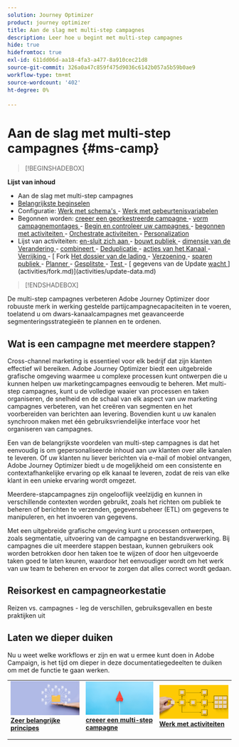```yaml
---
solution: Journey Optimizer
product: journey optimizer
title: Aan de slag met multi-step campagnes
description: Leer hoe u begint met multi-step campagnes
hide: true
hidefromtoc: true
exl-id: 611dd06d-aa18-4fa3-a477-8a910cec21d8
source-git-commit: 326a0a47c859f475d9036c6142b057a5b59b0ae9
workflow-type: tm+mt
source-wordcount: '402'
ht-degree: 0%

---
```


# Aan de slag met multi-step campagnes {#ms-camp}

>[!BEGINSHADEBOX]

**Lijst van inhoud**

* Aan de slag met multi-step campagnes
* [Belangrijkste beginselen](gs-campaign-creation.md)
* Configuratie: [ Werk met schema&#39;s ](ms-schemas.md) - [ Werk met gebeurtenisvariabelen ](event-variables.md)
* Begonnen worden: [ creeer een georkestreerde campagne ](create-ms-campaign.md) - [ vorm campagnemontages ](ms-campaign-settings.md) - [ Begin en controleer uw campagnes ](start-monitor-campaigns.md) - [ begonnen met activiteiten ](activities/about-activities.md) - [ Orchestrate activiteiten ](orchestrate-activities.md) - [ Personalization ](ms-personalization.md)
* Lijst van activiteiten: [ en-sluit zich aan ](activities/and-join.md) - [ bouwt publiek ](activities/build-audience.md) - [ dimensie van de Verandering ](activities/change-dimension.md) - [ combineert ](activities/combine.md) - [ Deduplicatie ](activities/deduplication.md) - [ acties van het Kanaal ](activities/channels.md) - [ Verrijking ](activities/enrichment.md) - [ Fork [ Het dossier van de lading ](activities/load-file.md) - [ Verzoening ](activities/reconciliation.md) - [ sparen publiek ](activities/save-audience.md) - [ Planner ](activities/scheduler.md) - [ Gesplitste ](activities/split.md) - [ Test ](activities/test.md) - [ gegevens van de Update [ wacht ](activities/wait.md)](activities/fork.md)](activities/update-data.md)

>[!ENDSHADEBOX]

De multi-step campagnes verbeteren Adobe Journey Optimizer door robuuste merk in werking gestelde partijcampagnecapaciteiten in te voeren, toelatend u om dwars-kanaalcampagnes met geavanceerde segmenteringsstrategieën te plannen en te ordenen.

## Wat is een campagne met meerdere stappen?

Cross-channel marketing is essentieel voor elk bedrijf dat zijn klanten effectief wil bereiken. Adobe Journey Optimizer biedt een uitgebreide grafische omgeving waarmee u complexe processen kunt ontwerpen die u kunnen helpen uw marketingcampagnes eenvoudig te beheren. Met multi-step campagnes, kunt u de volledige waaier van processen en taken organiseren, de snelheid en de schaal van elk aspect van uw marketing campagnes verbeteren, van het creëren van segmenten en het voorbereiden van berichten aan levering. Bovendien kunt u uw kanalen synchroon maken met één gebruiksvriendelijke interface voor het organiseren van campagnes.

Een van de belangrijkste voordelen van multi-step campagnes is dat het eenvoudig is om gepersonaliseerde inhoud aan uw klanten over alle kanalen te leveren. Of uw klanten nu liever berichten via e-mail of mobiel ontvangen, Adobe Journey Optimizer biedt u de mogelijkheid om een consistente en contextafhankelijke ervaring op elk kanaal te leveren, zodat de reis van elke klant in een unieke ervaring wordt omgezet.

Meerdere-stapcampagnes zijn ongelooflijk veelzijdig en kunnen in verschillende contexten worden gebruikt, zoals het richten om publiek te beheren of berichten te verzenden, gegevensbeheer (ETL) om gegevens te manipuleren, en het invoeren van gegevens.

Met een uitgebreide grafische omgeving kunt u processen ontwerpen, zoals segmentatie, uitvoering van de campagne en bestandsverwerking. Bij campagnes die uit meerdere stappen bestaan, kunnen gebruikers ook worden betrokken door hen taken toe te wijzen of door hen uitgevoerde taken goed te laten keuren, waardoor het eenvoudiger wordt om het werk van uw team te beheren en ervoor te zorgen dat alles correct wordt gedaan.


## Reisorkest en campagneorkestatie

Reizen vs. campagnes - leg de verschillen, gebruiksgevallen en beste praktijken uit



## Laten we dieper duiken

Nu u weet welke workflows er zijn en wat u ermee kunt doen in Adobe Campaign, is het tijd om dieper in deze documentatiegedeelten te duiken om met de functie te gaan werken.

<table style="table-layout:fixed"><tr style="border: 0;">
<td>
<a href="gs-campaign-creation.md">
<img alt="Workflows openen en beheren" src="assets/do-not-localize/workflow-access.jpeg">
</a>
<div>
<a href="gs-campaign-creation.md"><strong> Zeer belangrijke principes </strong></a>
</div>
<p>
</td>
<td>
<a href="create-ms-campaign.md">
<img alt="Lood" src="assets/do-not-localize/workflow-create.jpeg">
</a>
<div><a href="create-ms-campaign.md"><strong> creeer een multi-step campagne </strong>
</div>
<p>
</td>
<td>
<a href="activities/about-activities.md">
<img alt="Onfrequent" src="assets/do-not-localize/workflow-activities.jpeg">
</a>
<div>
<a href="activities/about-activities.md"><strong> Werk met activiteiten </strong></a>
</div>
<p></td>
</tr></table>
